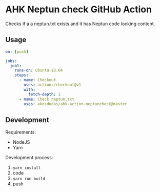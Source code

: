 # AHK Neptun check GitHub Action

Checks if a a neptun.txt exists and it has Neptun code looking content.

## Usage

```yml
on: [push]

jobs:
  job1:
    runs-on: ubuntu-18.04
    steps:
      - name: Checkout
        uses: actions/checkout@v1
        with:
          fetch-depth: 1
      - name: Check neptun.txt
        uses: akosdudas/ahk-action-neptuncheck@master
```

## Development

Requirements:

- NodeJS
- Yarn

Development process:

1. `yarn install`
1. code
1. `yarn run build`
1. push
